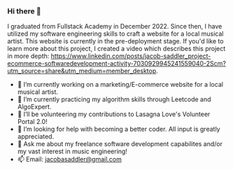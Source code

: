 ### Hi there 👋

I graduated from Fullstack Academy in December 2022. Since then, I have utilized my software engineering skills to craft a website for a local musical artist. This website is currently in the pre-deployment stage. If you'd like to learn more about this project, I created a video which describes this project in more depth: https://www.linkedin.com/posts/jacob-saddler_project-ecommerce-softwaredevelopment-activity-7030929945241559040-2Scm?utm_source=share&utm_medium=member_desktop.

- 🔭 I’m currently working on a marketing/E-commerce website for a local musical artist.
- 🌱 I’m currently practicing my algorithm skills through Leetcode and AlgoExpert.
- 👯 I’ll be volunteering my contributions to Lasagna Love's Volunteer Portal 2.0!
- 🤔 I’m looking for help with becoming a better coder. All input is greatly appreciated.
- 💬 Ask me about my freelance software development capabilites and/or my vast interest in music engineering!
- 📫 Email: jacobasaddler@gmail.com

